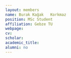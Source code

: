 ```yaml
---
layout: members
name: Burak Kağak	Korkmaz
position: MSc Student
affiliation: Gebze TU
webpage:
cv:
scholar:
academic_title:
alumni: no
---
```

